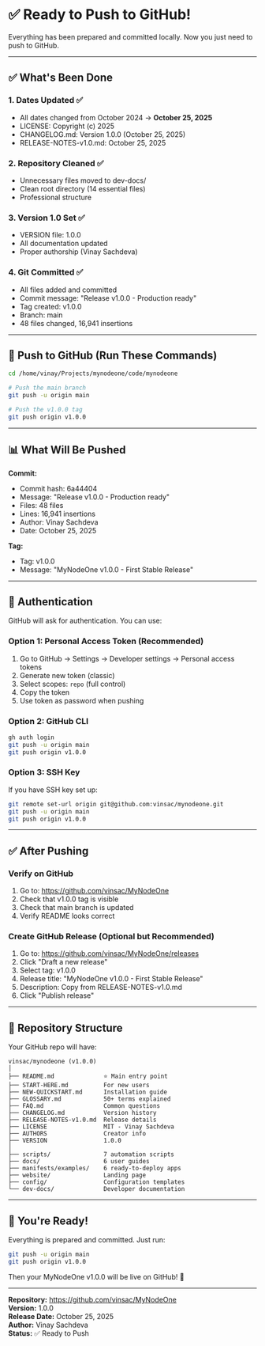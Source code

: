 # ✅ Ready to Push to GitHub!

Everything has been prepared and committed locally. Now you just need to push to GitHub.

---

## ✅ What's Been Done

### 1. Dates Updated ✅
- All dates changed from October 2024 → **October 25, 2025**
- LICENSE: Copyright (c) 2025
- CHANGELOG.md: Version 1.0.0 (October 25, 2025)
- RELEASE-NOTES-v1.0.md: October 25, 2025

### 2. Repository Cleaned ✅
- Unnecessary files moved to dev-docs/
- Clean root directory (14 essential files)
- Professional structure

### 3. Version 1.0 Set ✅
- VERSION file: 1.0.0
- All documentation updated
- Proper authorship (Vinay Sachdeva)

### 4. Git Committed ✅
- All files added and committed
- Commit message: "Release v1.0.0 - Production ready"
- Tag created: v1.0.0
- Branch: main
- 48 files changed, 16,941 insertions

---

## 🚀 Push to GitHub (Run These Commands)

```bash
cd /home/vinay/Projects/mynodeone/code/mynodeone

# Push the main branch
git push -u origin main

# Push the v1.0.0 tag
git push origin v1.0.0
```

---

## 📊 What Will Be Pushed

**Commit:**
- Commit hash: 6a44404
- Message: "Release v1.0.0 - Production ready"
- Files: 48 files
- Lines: 16,941 insertions
- Author: Vinay Sachdeva
- Date: October 25, 2025

**Tag:**
- Tag: v1.0.0
- Message: "MyNodeOne v1.0.0 - First Stable Release"

---

## 🔐 Authentication

GitHub will ask for authentication. You can use:

### Option 1: Personal Access Token (Recommended)
1. Go to GitHub → Settings → Developer settings → Personal access tokens
2. Generate new token (classic)
3. Select scopes: `repo` (full control)
4. Copy the token
5. Use token as password when pushing

### Option 2: GitHub CLI
```bash
gh auth login
git push -u origin main
git push origin v1.0.0
```

### Option 3: SSH Key
If you have SSH key set up:
```bash
git remote set-url origin git@github.com:vinsac/mynodeone.git
git push -u origin main
git push origin v1.0.0
```

---

## ✅ After Pushing

### Verify on GitHub
1. Go to: https://github.com/vinsac/MyNodeOne
2. Check that v1.0.0 tag is visible
3. Check that main branch is updated
4. Verify README looks correct

### Create GitHub Release (Optional but Recommended)
1. Go to: https://github.com/vinsac/MyNodeOne/releases
2. Click "Draft a new release"
3. Select tag: v1.0.0
4. Release title: "MyNodeOne v1.0.0 - First Stable Release"
5. Description: Copy from RELEASE-NOTES-v1.0.md
6. Click "Publish release"

---

## 📁 Repository Structure

Your GitHub repo will have:

```
vinsac/mynodeone (v1.0.0)
│
├── README.md              ⭐ Main entry point
├── START-HERE.md          For new users
├── NEW-QUICKSTART.md      Installation guide
├── GLOSSARY.md            50+ terms explained
├── FAQ.md                 Common questions
├── CHANGELOG.md           Version history
├── RELEASE-NOTES-v1.0.md  Release details
├── LICENSE                MIT - Vinay Sachdeva
├── AUTHORS                Creator info
├── VERSION                1.0.0
│
├── scripts/               7 automation scripts
├── docs/                  6 user guides
├── manifests/examples/    6 ready-to-deploy apps
├── website/               Landing page
├── config/                Configuration templates
└── dev-docs/              Developer documentation
```

---

## 🎉 You're Ready!

Everything is prepared and committed. Just run:

```bash
git push -u origin main
git push origin v1.0.0
```

Then your MyNodeOne v1.0.0 will be live on GitHub! 🚀

---

**Repository:** https://github.com/vinsac/MyNodeOne  
**Version:** 1.0.0  
**Release Date:** October 25, 2025  
**Author:** Vinay Sachdeva  
**Status:** ✅ Ready to Push
